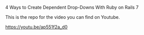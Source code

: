 4 Ways to Create Dependent Drop-Downs With Ruby on Rails 7

This is the repo for the video you can find on Youtube.

https://youtu.be/ap551f2a_d0
